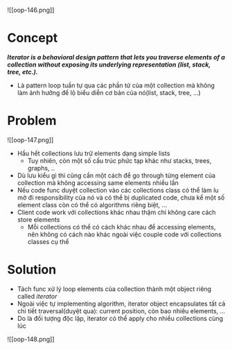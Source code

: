 ![[oop-146.png]]


# Concept

***Iterator is a behavioral design pattern that lets you traverse elements of a collection without exposing its underlying representation (list, stack, tree, etc.).***

- Là pattern loop tuần tự qua các phần tử của một collection mà không làm ảnh hưởng để lộ biểu diễn cơ bản của nó(list, stack, tree, ...) 

# Problem

![[oop-147.png]]

- Hầu hết collections lưu trữ elements dạng simple lists
	- Tuy nhiên, còn một số cấu trúc phức tạp khác như stacks, trees, graphs, ..
- Dù lưu kiểu gì thì cũng cần một cách để go through từng element của collection mà không accessing same elements nhiều lần
- Nếu code func duyệt collection vào các collections class  có thể làm lu mờ đi responsibility của nó và có thể bị duplicated code, chưa kể một số element class còn có thể có algorithms riêng biệt, ...
- Client code work với collections khác nhau thậm chí không care cách store elements
	- Mỗi collections có thể có cách khác nhau để accessing elements, nên không có cách nào khác ngoài việc couple code với collections classes cụ thể


# Solution

- Tách func xử lý loop elements của collection thành một object riêng called *iterator* 
- Ngoài việc tự implementing algorithm, iterator object encapsulates tất cả chi tiết traversal(duyệt qua): current position, còn bao nhiêu elements, ...
- Do là đối tượng độc lập, iterator có thể apply cho nhiều collections cùng lúc 

![[oop-148.png]]

